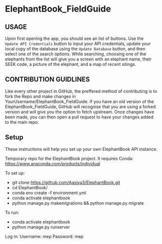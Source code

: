 # ElephantBook_FieldGuide

## USAGE

Upon first opening the app, you should see an list of buttons. Use the `Update API Credentials` button to
input your API credentials, update your local copy of the database using the `Update Database` button, and
then select one of the search options. Whlle searching, choosing one of the elephants from the list will
give you a screen with an elephant name, their SEEK code, a picture of the elephant, and a map of recent sitings.

## CONTRIBUTION GUIDLINES

Like every other project in GitHub, the preffered method of contributing is to fork the Repo and make changes in YourUsername/ElephantBook_FieldGuide.
If you have an old version of the ElephantBook_FieldGuide, GitHub will recognise that you are using a forked version and will give you the option to fetch upstream.
Once changes have been made, you can then open a pull request to have your changes added to the main repo. 

## Setup

These instructions will help you set up your own ElephantBook API instance.

Temporary repo for the ElephantBook project.
It requires Conda: https://www.anaconda.com/products/individual

To set up:
- git clone https://github.com/Aasiya3/ElephantBook.git 
- cd ElephantBook/
- conda env create -f environment.yml
- conda activate elephantbook
- python manage.py makemigrations && python manage.py migrate

To run:
- conda activate elephantbook
- python manage.py runserver

Log in: Username: mep Password: mep
